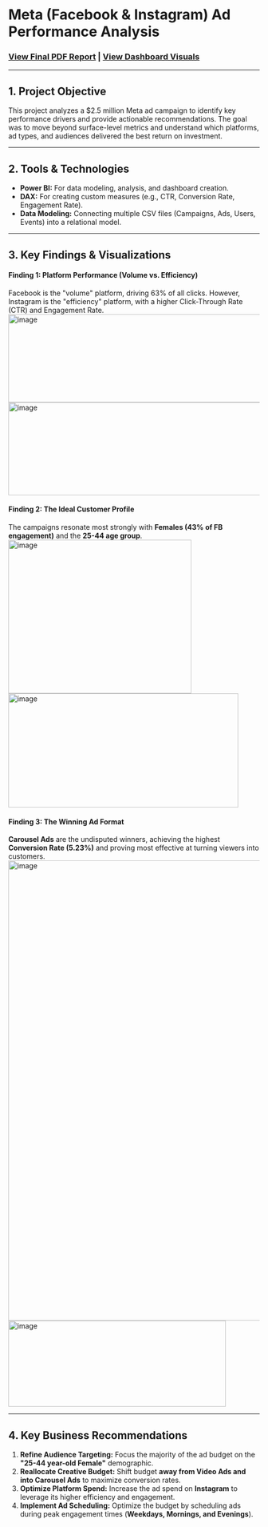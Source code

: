 # Meta (Facebook & Instagram) Ad Performance Analysis

### [View Final PDF Report](Meta%20Report.pdf) | [View Dashboard Visuals](Meta%20Ad%20Power%20BI.pdf)

---

## 1. Project Objective
This project analyzes a $2.5 million Meta ad campaign to identify key performance drivers and provide actionable recommendations. The goal was to move beyond surface-level metrics and understand which platforms, ad types, and audiences delivered the best return on investment.

---

## 2. Tools & Technologies
- **Power BI:** For data modeling, analysis, and dashboard creation.
- **DAX:** For creating custom measures (e.g., CTR, Conversion Rate, Engagement Rate).
- **Data Modeling:** Connecting multiple CSV files (Campaigns, Ads, Users, Events) into a relational model.

---

## 3. Key Findings & Visualizations

#### Finding 1: Platform Performance (Volume vs. Efficiency)
Facebook is the "volume" platform, driving 63% of all clicks. However, Instagram is the "efficiency" platform, with a higher Click-Through Rate (CTR) and Engagement Rate.
<img width="911" height="176" alt="image" src="https://github.com/user-attachments/assets/7a46279b-62f7-4eb8-89db-39586b8fde6b" />
<img width="909" height="186" alt="image" src="https://github.com/user-attachments/assets/1d44af3e-82b3-4718-93c7-43b0a9f25163" />

#### Finding 2: The Ideal Customer Profile
The campaigns resonate most strongly with **Females (43% of FB engagement)** and the **25-44 age group**.
<img width="367" height="307" alt="image" src="https://github.com/user-attachments/assets/b95759ba-3c4e-433b-b793-b3689a6ebab6" />
<img width="461" height="228" alt="image" src="https://github.com/user-attachments/assets/5ff81001-7466-4e4c-859b-31c48785ee54" />

#### Finding 3: The Winning Ad Format
**Carousel Ads** are the undisputed winners, achieving the highest **Conversion Rate (5.23%)** and proving most effective at turning viewers into customers.
<img width="909" height="920" alt="image" src="https://github.com/user-attachments/assets/53dc60ff-8584-4d98-9767-562d1dc19de6" />
<img width="436" height="172" alt="image" src="https://github.com/user-attachments/assets/b499693b-0fd5-402d-8b80-e8f2c3c7ce4f" />

---

## 4. Key Business Recommendations

1.  **Refine Audience Targeting:** Focus the majority of the ad budget on the **"25-44 year-old Female"** demographic.
2.  **Reallocate Creative Budget:** Shift budget **away from Video Ads and into Carousel Ads** to maximize conversion rates.
3.  **Optimize Platform Spend:** Increase the ad spend on **Instagram** to leverage its higher efficiency and engagement.
4.  **Implement Ad Scheduling:** Optimize the budget by scheduling ads during peak engagement times (**Weekdays, Mornings, and Evenings**).
